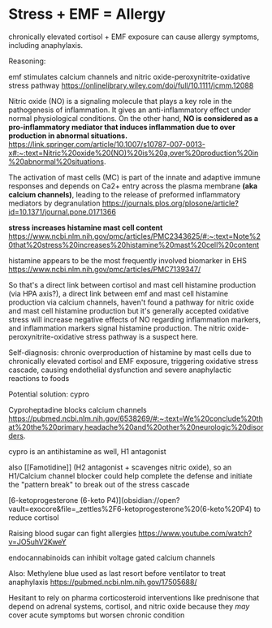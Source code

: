 # Stress + EMF = Allergy
chronically elevated cortisol + EMF exposure can cause allergy symptoms, including anaphylaxis.

Reasoning:

emf stimulates calcium channels and nitric oxide-peroxynitrite-oxidative stress pathway https://onlinelibrary.wiley.com/doi/full/10.1111/jcmm.12088 

Nitric oxide (NO) is a signaling molecule that plays a key role in the pathogenesis of inflammation. It gives an anti-inflammatory effect under normal physiological conditions. On the other hand, **NO is considered as a pro-inflammatory mediator that induces inflammation due to over production in abnormal situations.** https://link.springer.com/article/10.1007/s10787-007-0013-x#:~:text=Nitric%20oxide%20(NO)%20is%20a,over%20production%20in%20abnormal%20situations. 

The activation of mast cells (MC) is part of the innate and adaptive immune responses and depends on Ca2+ entry across the plasma membrane **(aka calcium channels)**, leading to the release of preformed inflammatory mediators by degranulation https://journals.plos.org/plosone/article?id=10.1371/journal.pone.0171366

**stress increases histamine mast cell content** https://www.ncbi.nlm.nih.gov/pmc/articles/PMC2343625/#:~:text=Note%20that%20stress%20increases%20histamine%20mast%20cell%20content

histamine appears to be the most frequently involved biomarker in EHS https://www.ncbi.nlm.nih.gov/pmc/articles/PMC7139347/

So that's a direct link between cortisol and mast cell histamine production (via HPA axis?), a direct link between emf and mast cell histamine production via calcium channels, haven't found a pathway for nitric oxide and mast cell histamine production but it's generally accepted oxidative stress will increase negative effects of NO regarding inflammation markers, and inflammation markers signal histamine production. The nitric oxide-peroxynitrite-oxidative stress pathway is a suspect here.

Self-diagnosis: chronic overproduction of histamine by mast cells due to chronically elevated cortisol and EMF exposure, triggering oxidative stress cascade, causing endothelial dysfunction and severe anaphylactic reactions to foods

Potential solution: cypro

Cyproheptadine blocks calcium channels https://pubmed.ncbi.nlm.nih.gov/6538269/#:~:text=We%20conclude%20that%20the%20primary,headache%20and%20other%20neurologic%20disorders.

cypro is an antihistamine as well, H1 antagonist

also [[Famotidine]] (H2 antagonist + scavenges nitric oxide), so an H1/Calcium channel blocker could help complete the defense and initiate the "pattern break" to break out of the stress cascade

[6-ketoprogesterone (6-keto P4)](obsidian://open?vault=exocore&file=_zettles%2F6-ketoprogesterone%20(6-keto%20P4) to reduce cortisol

Raising blood sugar can fight allergies https://www.youtube.com/watch?v=JO5uhV2KweY

endocannabinoids can inhibit voltage gated calcium channels

Also:
Methylene blue used as last resort before ventilator to treat anaphylaxis
https://pubmed.ncbi.nlm.nih.gov/17505688/

Hesitant to rely on pharma corticosteroid interventions like prednisone that depend on adrenal systems, cortisol, and nitric oxide because they *may* cover acute symptoms but worsen chronic condition